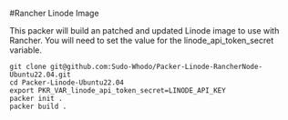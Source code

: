 #Rancher Linode Image 

This packer will build an patched and updated Linode image to use with Rancher. You will need to set the value for the linode_api_token_secret variable.


```
git clone git@github.com:Sudo-Whodo/Packer-Linode-RancherNode-Ubuntu22.04.git
cd Packer-Linode-Ubuntu22.04
export PKR_VAR_linode_api_token_secret=LINODE_API_KEY
packer init .
packer build .
```
